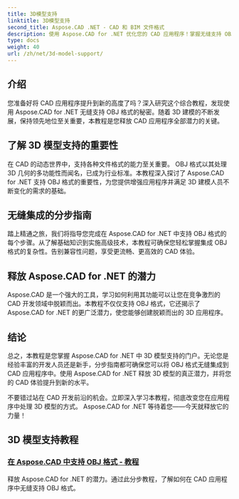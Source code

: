 ```yaml
---
title: 3D模型支持
linktitle: 3D模型支持
second_title: Aspose.CAD .NET - CAD 和 BIM 文件格式
description: 使用 Aspose.CAD for .NET 优化您的 CAD 应用程序！掌握无缝支持 OBJ 格式的艺术，释放 3D 模型的全部潜力。
type: docs
weight: 40
url: /zh/net/3d-model-support/
---
```


## 介绍

您准备好将 CAD 应用程序提升到新的高度了吗？深入研究这个综合教程，发现使用 Aspose.CAD for .NET 无缝支持 OBJ 格式的秘密。随着 3D 建模的不断发展，保持领先地位至关重要，本教程是您释放 CAD 应用程序全部潜力的关键。

## 了解 3D 模型支持的重要性

在 CAD 的动态世界中，支持各种文件格式的能力至关重要。 OBJ 格式以其处理 3D 几何的多功能性而闻名，已成为行业标准。本教程深入探讨了 Aspose.CAD for .NET 支持 OBJ 格式的重要性，为您提供增强应用程序并满足 3D 建模人员不断变化的需求的基础。

## 无缝集成的分步指南

踏上精通之旅，我们将指导您完成在 Aspose.CAD for .NET 中支持 OBJ 格式的每个步骤。从了解基础知识到实施高级技术，本教程可确保您轻松掌握集成 OBJ 格式的复杂性。告别兼容性问题，享受更流畅、更高效的 CAD 体验。

## 释放 Aspose.CAD for .NET 的潜力

Aspose.CAD 是一个强大的工具，学习如何利用其功能可以让您在竞争激烈的 CAD 开发领域中脱颖而出。本教程不仅仅支持 OBJ 格式，它还揭示了 Aspose.CAD for .NET 的更广泛潜力，使您能够创建脱颖而出的 3D 应用程序。

## 结论

总之，本教程是您掌握 Aspose.CAD for .NET 中 3D 模型支持的门户。无论您是经验丰富的开发人员还是新手，分步指南都可确保您可以将 OBJ 格式无缝集成到 CAD 应用程序中。使用 Aspose.CAD for .NET 释放 3D 模型的真正潜力，并将您的 CAD 体验提升到新的水平。

不要错过站在 CAD 开发前沿的机会。立即深入学习本教程，彻底改变您在应用程序中处理 3D 模型的方式。 Aspose.CAD for .NET 等待着您——今天就释放它的力量！
## 3D 模型支持教程
### [在 Aspose.CAD 中支持 OBJ 格式 - 教程](./supporting-obj-format-in-aspose-cad/)
释放 Aspose.CAD for .NET 的潜力。通过此分步教程，了解如何在 CAD 应用程序中无缝支持 OBJ 格式。